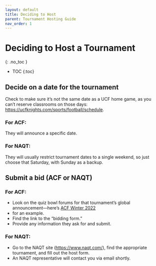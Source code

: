 ```yaml
---
layout: default
title: Deciding to Host
parent: Tournament Hosting Guide
nav_order: 1
---
```


#  Deciding to Host a Tournament
{: .no_toc }

- TOC
{:toc}

## Decide on a date for the tournament
Check to make sure it’s not the same date as a UCF home game, as you can’t reserve classrooms on those days: https://ucfknights.com/sports/football/schedule.  


### For ACF: 
They will announce a specific date. 



### For NAQT:
They will usually restrict tournament dates to a single weekend, so just choose that Saturday, with Sunday as a backup. 

## Submit a bid (ACF or NAQT)
### For ACF:
 
* Look on the quiz bowl forums for that tournament’s global announcement—here’s [ACF Winter 2022](https://hsquizbowl.org/forums/viewtopic.php?t=26240) 
* for an example.
* Find the link to the “bidding form.”
* Provide any information they ask for and submit.

### For NAQT: 
* Go to the NAQT site (https://www.naqt.com/), find the appropriate tournament, and fill out the host form. 
* An NAQT representative will contact you via email shortly. 
